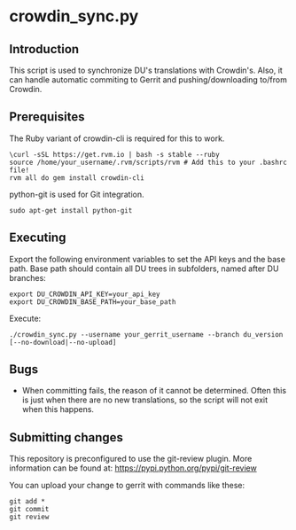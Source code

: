 crowdin_sync.py
==================

Introduction
------------
This script is used to synchronize DU's translations with Crowdin's. Also, it can handle
automatic commiting to Gerrit and pushing/downloading to/from Crowdin.

Prerequisites
-------------
The Ruby variant of crowdin-cli is required for this to work.

    \curl -sSL https://get.rvm.io | bash -s stable --ruby
    source /home/your_username/.rvm/scripts/rvm # Add this to your .bashrc file!
    rvm all do gem install crowdin-cli

python-git is used for Git integration.

    sudo apt-get install python-git

Executing
---------
Export the following environment variables to set the API keys and the base path.
Base path should contain all DU trees in subfolders, named after DU branches:

    export DU_CROWDIN_API_KEY=your_api_key
    export DU_CROWDIN_BASE_PATH=your_base_path

Execute:

    ./crowdin_sync.py --username your_gerrit_username --branch du_version [--no-download|--no-upload]

Bugs
----
 - When committing fails, the reason of it cannot be determined. Often this is just when there
   are no new translations, so the script will not exit when this happens.

Submitting changes
------------------
This repository is preconfigured to use the git-review plugin. More information can be found at:
https://pypi.python.org/pypi/git-review

You can upload your change to gerrit with commands like these:

    git add *
    git commit
    git review
